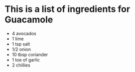 # This is a list of ingredients for Guacamole

* 4 avocados
* 1 lime
* 1 tsp salt
* 1/2 onion
* 10 tbsp coriander
* 1 toe of garlic
* 2 chillies
